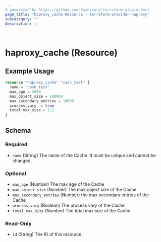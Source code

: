 ```yaml
---
# generated by https://github.com/hashicorp/terraform-plugin-docs
page_title: "haproxy_cache Resource - terraform-provider-haproxy"
subcategory: ""
description: |-
  
---
```


# haproxy_cache (Resource)



## Example Usage

```terraform
resource "haproxy_cache" "cash_test" {
  name = "cash_test"
  max_age = 3600
  max_object_size = 100000
  max_secondary_entries = 10000
  process_vary  = true
  total_max_size = 112
}
```

<!-- schema generated by tfplugindocs -->
## Schema

### Required

- `name` (String) The name of the Cache. It must be unique and cannot be changed.

### Optional

- `max_age` (Number) The max age of the Cache
- `max_object_size` (Number) The max object size of the Cache
- `max_secondary_entries` (Number) the max secondary entries of the Cache
- `process_vary` (Boolean) The process vary of the Cache
- `total_max_size` (Number) The total max size of the Cache

### Read-Only

- `id` (String) The ID of this resource.
